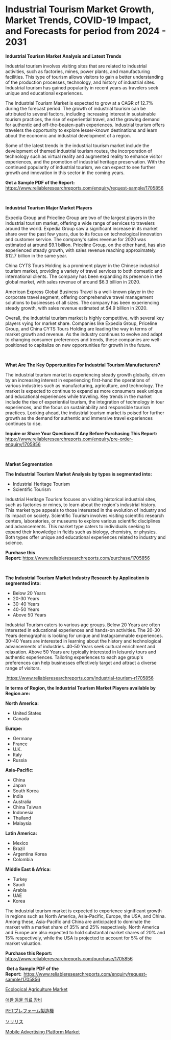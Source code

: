 <p><h1>Industrial Tourism Market Growth, Market Trends, COVID-19 Impact, and Forecasts for period from 2024 - 2031</h1></p><p><strong>Industrial Tourism Market Analysis and Latest Trends</strong></p>
<p><p>Industrial tourism involves visiting sites that are related to industrial activities, such as factories, mines, power plants, and manufacturing facilities. This type of tourism allows visitors to gain a better understanding of the production processes, technology, and history of industrial sites. Industrial tourism has gained popularity in recent years as travelers seek unique and educational experiences.</p><p>The Industrial Tourism Market is expected to grow at a CAGR of 12.7% during the forecast period. The growth of industrial tourism can be attributed to several factors, including increasing interest in sustainable tourism practices, the rise of experiential travel, and the growing demand for authentic and off-the-beaten-path experiences. Industrial tourism offers travelers the opportunity to explore lesser-known destinations and learn about the economic and industrial development of a region.</p><p>Some of the latest trends in the industrial tourism market include the development of themed industrial tourism routes, the incorporation of technology such as virtual reality and augmented reality to enhance visitor experiences, and the promotion of industrial heritage preservation. With the continued popularity of industrial tourism, we can expect to see further growth and innovation in this sector in the coming years.</p></p>
<p><strong>Get a Sample PDF of the Report:&nbsp;</strong> <a href="https://www.reliableresearchreports.com/enquiry/request-sample/1705856">https://www.reliableresearchreports.com/enquiry/request-sample/1705856</a></p>
<p>&nbsp;</p>
<p><strong>Industrial Tourism Major Market Players</strong></p>
<p><p>Expedia Group and Priceline Group are two of the largest players in the industrial tourism market, offering a wide range of services to travelers around the world. Expedia Group saw a significant increase in its market share over the past few years, due to its focus on technological innovation and customer service. The company's sales revenue for 2020 was estimated at around $9.1 billion. Priceline Group, on the other hand, has also experienced steady growth, with sales revenue reaching approximately $12.7 billion in the same year.</p><p>China CYTS Tours Holding is a prominent player in the Chinese industrial tourism market, providing a variety of travel services to both domestic and international clients. The company has been expanding its presence in the global market, with sales revenue of around $6.3 billion in 2020.</p><p>American Express Global Business Travel is a well-known player in the corporate travel segment, offering comprehensive travel management solutions to businesses of all sizes. The company has been experiencing steady growth, with sales revenue estimated at $4.9 billion in 2020.</p><p>Overall, the industrial tourism market is highly competitive, with several key players vying for market share. Companies like Expedia Group, Priceline Group, and China CYTS Tours Holding are leading the way in terms of market growth and revenue. As the industry continues to evolve and adapt to changing consumer preferences and trends, these companies are well-positioned to capitalize on new opportunities for growth in the future.</p></p>
<p>&nbsp;</p>
<p><strong>What Are The Key Opportunities For Industrial Tourism Manufacturers?</strong></p>
<p><p>The industrial tourism market is experiencing steady growth globally, driven by an increasing interest in experiencing first-hand the operations of various industries such as manufacturing, agriculture, and technology. The market is expected to continue to expand as more consumers seek unique and educational experiences while traveling. Key trends in the market include the rise of experiential tourism, the integration of technology in tour experiences, and the focus on sustainability and responsible tourism practices. Looking ahead, the industrial tourism market is poised for further growth as the demand for authentic and immersive travel experiences continues to rise.</p></p>
<p><strong>Inquire or Share Your Questions If Any Before Purchasing This Report:</strong> <a href="https://www.reliableresearchreports.com/enquiry/pre-order-enquiry/1705856">https://www.reliableresearchreports.com/enquiry/pre-order-enquiry/1705856</a></p>
<p>&nbsp;</p>
<p><strong>Market Segmentation</strong></p>
<p><strong>The Industrial Tourism Market Analysis by types is segmented into:</strong></p>
<p><ul><li>Industrial Heritage Tourism</li><li>Scientific Tourism</li></ul></p>
<p><p>Industrial Heritage Tourism focuses on visiting historical industrial sites, such as factories or mines, to learn about the region's industrial history. This market type appeals to those interested in the evolution of industry and its impact on society. Scientific Tourism involves visiting scientific research centers, laboratories, or museums to explore various scientific disciplines and advancements. This market type caters to individuals seeking to expand their knowledge in fields such as biology, chemistry, or physics. Both types offer unique and educational experiences related to industry and science.</p></p>
<p><strong>Purchase this Report:&nbsp;</strong><a href="https://www.reliableresearchreports.com/purchase/1705856">https://www.reliableresearchreports.com/purchase/1705856</a></p>
<p>&nbsp;</p>
<p><strong>The Industrial Tourism Market Industry Research by Application is segmented into:</strong></p>
<p><ul><li>Below 20 Years</li><li>20-30 Years</li><li>30-40 Years</li><li>40-50 Years</li><li>Above 50 Years</li></ul></p>
<p><p>Industrial Tourism caters to various age groups. Below 20 Years are often interested in educational experiences and hands-on activities. The 20-30 Years demographic is looking for unique and Instagrammable experiences. 30-40 Years are interested in learning about the history and technological advancements of industries. 40-50 Years seek cultural enrichment and relaxation. Above 50 Years are typically interested in leisurely tours and authentic experiences. Tailoring experiences to each age group's preferences can help businesses effectively target and attract a diverse range of visitors.</p></p>
<p><a href="https://www.reliableresearchreports.com/industrial-tourism-r1705856">&nbsp;https://www.reliableresearchreports.com/industrial-tourism-r1705856</a></p>
<p><strong>In terms of Region, the Industrial Tourism Market Players available by Region are:</strong></p>
<p>
    <p> <strong> North America: </strong>
        <ul>
            <li>United States</li>
            <li>Canada</li>
        </ul>
        </p> 
    <p> <strong> Europe: </strong>
        <ul>
            <li>Germany</li>
            <li>France</li>
            <li>U.K.</li>
            <li>Italy</li>
            <li>Russia</li>
        </ul>
        </p> 
    <p> <strong> Asia-Pacific: </strong>
        <ul>
            <li>China</li>
            <li>Japan</li>
            <li>South Korea</li>
            <li>India</li>
            <li>Australia</li>
            <li>China Taiwan</li>
            <li>Indonesia</li>
            <li>Thailand</li>
            <li>Malaysia</li>
        </ul>
        </p> 
    <p> <strong> Latin America: </strong>
        <ul>
            <li>Mexico</li>
            <li>Brazil</li>
            <li>Argentina Korea</li>
            <li>Colombia</li>
        </ul>
        </p> 
    <p> <strong> Middle East & Africa: </strong>
        <ul>
            <li>Turkey</li>
            <li>Saudi</li>
            <li>Arabia</li>
            <li>UAE</li>
            <li>Korea</li>
        </ul>
    </p>
    </p>
<p><p>The industrial tourism market is expected to experience significant growth in regions such as North America, Asia-Pacific, Europe, the USA, and China. Among these, Asia-Pacific and China are anticipated to dominate the market with a market share of 35% and 25% respectively. North America and Europe are also expected to hold substantial market shares of 20% and 15% respectively, while the USA is projected to account for 5% of the market valuation.</p></p>
<p><strong>Purchase this Report: </strong><a href="https://www.reliableresearchreports.com/purchase/1705856">https://www.reliableresearchreports.com/purchase/1705856</a></p>
<p>&nbsp;<strong>Get a Sample PDF of the Report:&nbsp;&nbsp;</strong><a href="https://www.reliableresearchreports.com/enquiry/request-sample/1705856">https://www.reliableresearchreports.com/enquiry/request-sample/1705856</a></p>
<p><strong></strong></p>
<p><p><a href="https://github.com/timeliteaut/Market-Research-Report-List-2/blob/main/ecological-agriculture-market.md">Ecological Agriculture Market</a></p><p><a href="https://github.com/durgin521/Market-Research-Report-List-1/blob/main/368353359206.md">애완 동물 의료 장비</a></p><p><a href="https://github.com/zjkmgcs938405/Market-Research-Report-List-2/blob/main/727388760491.md">PETプレフォーム製造機</a></p><p><a href="https://github.com/mohamedbakry57/Market-Research-Report-List-3/blob/main/768084360489.md">ソリリス</a></p><p><a href="https://github.com/seekum/Market-Research-Report-List-2/blob/main/mobile-advertising-platform-market.md">Mobile Advertising Platform Market</a></p></p>